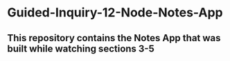 # Guided-Inquiry-12-Node-Notes-App

## This repository contains the Notes App that was built while watching sections 3-5
